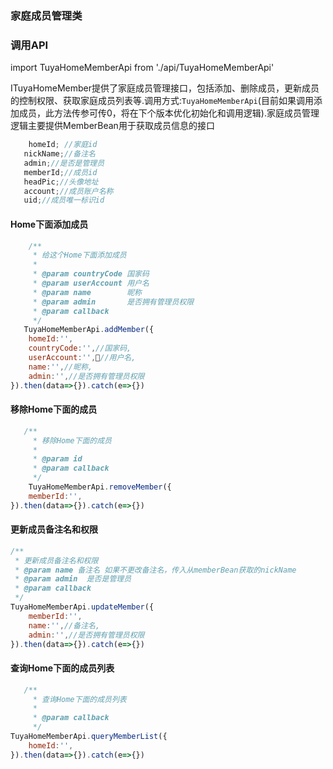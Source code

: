 ### 家庭成员管理类
### 调用API
import TuyaHomeMemberApi from './api/TuyaHomeMemberApi'

ITuyaHomeMember提供了家庭成员管理接口，包括添加、删除成员，更新成员的控制权限、获取家庭成员列表等.调用方式:`TuyaHomeMemberApi`(目前如果调用添加成员，此方法传参可传0，将在下个版本优化初始化和调用逻辑).家庭成员管理逻辑主要提供MemberBean用于获取成员信息的接口
```js 数据类型
	homeId; //家庭id
   nickName;//备注名
   admin;//是否是管理员
   memberId;//成员id
   headPic;//头像地址
   account;//成员账户名称
   uid;//成员唯一标识id
```

#### Home下面添加成员

```js
    /**
     * 给这个Home下面添加成员
     *
     * @param countryCode 国家码
     * @param userAccount 用户名
     * @param name        昵称
     * @param admin       是否拥有管理员权限
     * @param callback
     */
   TuyaHomeMemberApi.addMember({
	homeId:'',
	countryCode:'',//国家码,
	userAccount:'',//用户名,
	name:'',//昵称,
	admin:'',//是否拥有管理员权限
}).then(data=>{}).catch(e=>{})

```

#### 移除Home下面的成员

```js
   /**
     * 移除Home下面的成员
     *
     * @param id
     * @param callback
     */
    TuyaHomeMemberApi.removeMember({
	memberId:'',
}).then(data=>{}).catch(e=>{})
```

#### 更新成员备注名和权限
```js
/**
 * 更新成员备注名和权限
 * @param name 备注名 如果不更改备注名，传入从memberBean获取的nickName
 * @param admin  是否是管理员
 * @param callback
 */
TuyaHomeMemberApi.updateMember({
	memberId:'',
	name:'',//备注名,
	admin:'',//是否拥有管理员权限
}).then(data=>{}).catch(e=>{})
```

#### 查询Home下面的成员列表

```js
   /**
     * 查询Home下面的成员列表
     *
     * @param callback
     */
TuyaHomeMemberApi.queryMemberList({
	homeId:'',
}).then(data=>{}).catch(e=>{})
```